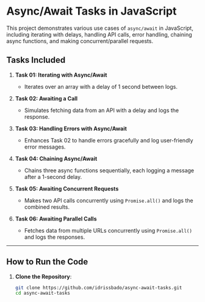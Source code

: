 # Async/Await Tasks in JavaScript

This project demonstrates various use cases of `async/await` in JavaScript, including iterating with delays, handling API calls, error handling, chaining async functions, and making concurrent/parallel requests.

## Tasks Included

1. **Task 01: Iterating with Async/Await**
   - Iterates over an array with a delay of 1 second between logs.

2. **Task 02: Awaiting a Call**
   - Simulates fetching data from an API with a delay and logs the response.

3. **Task 03: Handling Errors with Async/Await**
   - Enhances Task 02 to handle errors gracefully and log user-friendly error messages.

4. **Task 04: Chaining Async/Await**
   - Chains three async functions sequentially, each logging a message after a 1-second delay.

5. **Task 05: Awaiting Concurrent Requests**
   - Makes two API calls concurrently using `Promise.all()` and logs the combined results.

6. **Task 06: Awaiting Parallel Calls**
   - Fetches data from multiple URLs concurrently using `Promise.all()` and logs the responses.

---

## How to Run the Code

1. **Clone the Repository**:
   ```bash
   git clone https://github.com/idrissbado/async-await-tasks.git
   cd async-await-tasks
